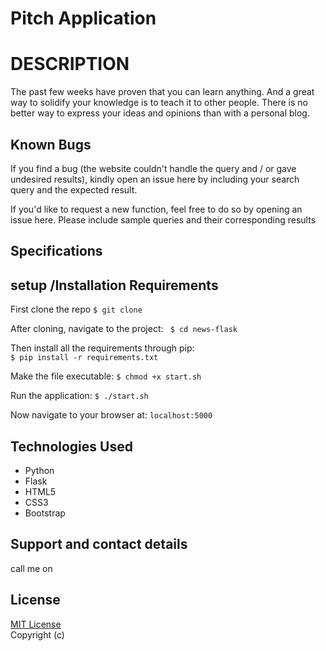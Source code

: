 # Pitch Application




# DESCRIPTION

The past few weeks have proven that you can learn anything. And a great way to solidify your knowledge is to teach it to other people. There is no better way to express your ideas and opinions than with a personal blog.

## Known Bugs
If you find a bug (the website couldn't handle the query and / or gave undesired results), kindly open an issue here by including your search query and the expected result.

If you'd like to request a new function, feel free to do so by opening an issue here. Please include sample queries and their corresponding results
## Specifications

## setup /Installation Requirements
First clone the repo
   ```$ git clone  ```      

After cloning, navigate to the project:
   `` $ cd news-flask``

Then install all the requirements through pip:    
   ```$ pip install -r requirements.txt ```

Make the file executable:
   ```$ chmod +x start.sh```

Run the application:
   ```$ ./start.sh ```

Now navigate to your browser at: ```localhost:5000```


## Technologies Used
* Python
* Flask
* HTML5
* CSS3
* Bootstrap

## Support and contact details
call me on
                      
## License     

[MIT License](LICENSE.md)     
Copyright (c) 

